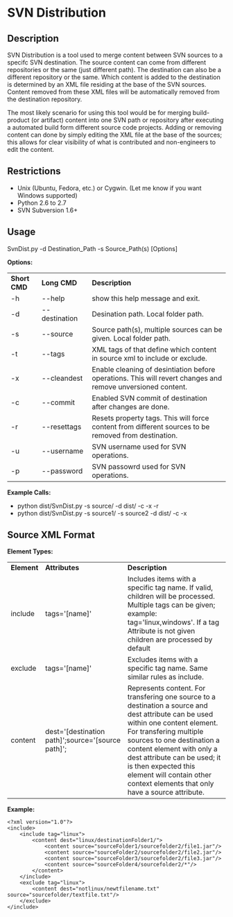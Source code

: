 SVN Distribution
=============

Description
-------
SVN Distribution is a tool used to merge content between SVN sources to a specifc SVN destination. The source content can come from different repositories or the same (just different path). The destination can also be a different repository or the same. Which content is added to the destination is determined by an XML file residing at the base of the SVN sources. Content removed from these XML files will be automatically removed from the destination repository.

The most likely scenario for using this tool would be for merging build-product (or artifact) content into one SVN path or repository after executing a automated build form different source code projects. Adding or removing content can done by simply editing the XML file at the base of the sources; this allows for clear visibility of what is contributed and non-engineers to edit the content.

Restrictions
-------
 *  Unix (Ubuntu, Fedora, etc.) or Cygwin. (Let me know if you want Windows supported)
 *  Python 2.6 to 2.7
 *  SVN Subversion 1.6+

Usage
-------
SvnDist.py -d Destination_Path -s Source_Path(s) [Options]

<b>Options:</b>
<table>
    <tr>
        <td><b>Short CMD<b></td>
        <td WIDTH="100"><b>Long CMD<b></td>
        <td><b>Description<b></td>
    </tr>
    <tr>
        <td>-h</td>
        <td>--help</td>
        <td>show this help message and exit.</td>
    </tr>
    <tr>
        <td>-d</td>
        <td>--destination</td>
        <td>Desination path. Local folder path.</td>
    </tr>
    <tr>
        <td>-s</td>
        <td>--source</td>
        <td>Source path(s), multiple sources can be given. Local folder path.</td>
    </tr>
    <tr>
        <td>-t</td>
        <td>--tags</td>
        <td>XML tags of that define which content in source xml to include or exclude.</td>
    </tr>
    <tr>
        <td>-x</td>
        <td>--cleandest</td>
        <td>Enable cleaning of desintiation before operations. This will revert changes and remove unversioned content.</td>
    </tr>
    <tr>
        <td>-c</td>
        <td>--commit</td>
        <td>Enabled SVN commit of destination after changes are done.</td>
    </tr>
    <tr>
        <td>-r</td>
        <td>--resettags</td>
        <td>Resets property tags. This will force content from different sources to be removed from destination.</td>
    </tr>
    <tr>
        <td>-u</td>
        <td>--username</td>
        <td>SVN username used for SVN operations.</td>
    </tr>
    <tr>
        <td>-p</td>
        <td>--password</td>
        <td>SVN passowrd used for SVN operations.</td>
    </tr>
</table>

<b>Example Calls:</b>
 *  python dist/SvnDist.py -s source/ -d dist/ -c -x -r 
 *  python dist/SvnDist.py -s source1/ -s source2 -d dist/ -c -x
    
Source XML Format
-------
<b>Element Types:</b>

<table>
    <tr>
        <td><b>Element<b></td>
        <td WIDTH="100"><b>Attributes<b></td>
        <td><b>Description<b></td>
    </tr>
    <tr>
        <td>include</td>
        <td>tags='[name]'</td>
        <td>Includes items with a specific tag name. If valid, children will be processed.
            Multiple tags can be given; example: tag='linux,windows'.
            If a tag Attribute is not given children are processed by default</td>
    </tr>
    <tr>
        <td>exclude</td>
        <td>tags='[name]'</td>
        <td>Excludes items with a specific tag name. Same similar rules as include.</td>
    </tr>
    <tr>
        <td>content</td>
        <td>dest='[destination path]';source='[source path]';</td>
        <td>Represents content. For transfering one source to a destination a source and dest attribute can be used within one content element. 
            For transfering multiple sources to one destination a content element with only a dest attribute can be used; it is then expected 
            this element will contain other context elements that only have a source attribute.</td>
    </tr>
</table>

<b>Example:</b>
```
<?xml version="1.0"?>
<include>
    <include tag="linux">
        <content dest="linux/destinationFolder1/">
            <content source="sourceFolder1/sourcefolder2/file1.jar"/>
            <content source="sourceFolder2/sourcefolder2/file2.jar"/>
            <content source="sourceFolder3/sourcefolder2/file3.jar"/>
            <content source="sourceFolder4/sourcefolder2/*"/>
        </content>
    </include>
    <exclude tag="linux">
        <content dest="notlinux/newtfilename.txt" source="sourcefolder/textfile.txt"/>
    </exclude>
</include>
```